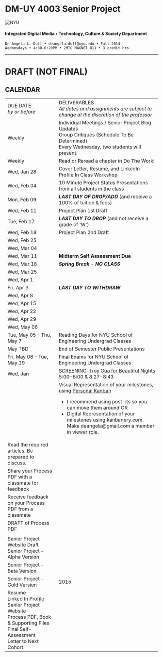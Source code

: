 # DM-UY 4003 Senior Project

![NYU](http://ws2.polishedsolid.com/de/nyu_soe_logo.png)
#### Integrated Digital Media • Technology, Culture & Society Department 

    De Angela L. Duff • deangela.duff@nyu.edu • Fall 2014 
    Wednesdays • 4:30-6:20PM • 2MTC MAGNET 811 • 3 credit hrs

---

# DRAFT (NOT FINAL)

## CALENDAR


<table>
<tr>
    <td>DUE DATE<br>
    <i>by or before</i></td>
    <td>DELIVERABLES<br><i>All dates and assignments are subject to change at the discretion of the professor</i></td>
   
</tr>
<tr>
    <td>Weekly</td>
    <td>Individual Meetings / Senior Project Blog Updates<br>Group Critiques (Schedule To Be Determined)<br>Every Wednesday, two students will present.</td>    
</tr>
<tr>
    <td>Weekly</td>
    <td>Read or Reread a chapter in Do The Work!</td>
</tr>
<tr>
    <td>Wed, Jan 28</td>
    <td>Cover Letter, Resume, and LinkedIn Profile In Class Workshop</td>  
</tr>
<tr>
    <td>Wed, Feb 04</td>
    <td>10 Minute Project Status Presentations from all students in the class</td> 
</tr>
<tr>
    <td>Mon, Feb 09</td>
    <td><strong><i>LAST DAY OF DROP/ADD</i></strong> (and receive a 100% of tuition &amp; fees)</td> 
</tr>

<tr>
    <td>Wed, Feb 11</td>
    <td>Project Plan 1st Draft</td> 
</tr>
<tr>
    <td>Tue, Feb 17</td>
    <td><strong><i>LAST DAY TO DROP</i></strong> (and not receive a grade of 'W')</td> 
</tr>
<tr>
    <td>Wed, Feb 18</td>
    <td>Project Plan 2nd Draft</td> 
</tr>
<tr>
    <td>Wed, Feb 25</td>
    <td></td> 
</tr>
<tr>
    <td>Wed, Mar 04</td>
    <td></td> 
</tr>
<tr>
    <td>Wed, Mar 11</td>
    <td><strong>Midterm Self Assessment Due</strong></td> 
</tr>
<tr>
    <td>Wed, Mar 18</td>
    <td><strong><i>Spring Break - NO CLASS</i></strong></td> 
</tr>
<tr>
    <td>Wed, Mar 25</td>
    <td></td> 
</tr>
<tr>
    <td>Wed, Apr 1</td>
    <td></td> 
</tr>
<tr>
    <td>Fri, Apr 3</td>
    <td><strong><i>LAST DAY TO WITHDRAW</i></strong></td> 
</tr>

<tr>
    <td>Wed, Apr 8</td>
    <td></td> 
</tr>
<tr>
    <td>Wed, Apr 15</td>
    <td></td> 
</tr>
<tr>
    <td>Wed, Apr 22</td>
    <td></td> 
</tr>
<tr>
    <td>Wed, Apr 29</td>
    <td></td> 
</tr>
<tr>
    <td>Wed, May 06</td>
    <td></td> 
</tr>
<tr>
    <td>Tue, May 05 – Thu, May 7</td>
    <td>Reading Days for NYU School of Engineering Undergrad Classes</td> 
</tr>
<tr>
    <td>May TBD</td>
    <td>End of Semester Public Presentations</td>
</tr>
<tr>
    <td>Fri, May 08 – Tue, May 19</td>
    <td>Final Exams for NYU School of Engineering Undergrad Classes</td> 
</tr>

<tr>
    <td>Wed, Jan </td>
    <td><a href="http://www.youtube.com/watch?v=9l5JhBL1VSA" target="_blank">SCREENING: Troy Gua for Beautiful Nights</a> 5:00-6:00 &amp; 8:27-8:43</td>    
</tr>
<tr>
    <td></td>
    <td>Visual Representation of your milestones, using <a href="http://personalkanban.com" target="_blank">Personal Kanban</a> 
    <ul>
    <li>I recommend using post-its so you can move them around
    OR</li>
    <li>Digital Representation of your milestones using kanbanery.com. Make deangela@gmail.com a member in viewer role.</li>
    </ul></td> 
    
</tr>

<tr>
    <td>Read the required articles. Be prepared to discuss.</td>
    <td></td>
</tr>

<tr>
    <td>Share your Process PDF with a classmate for feedback</td>    
    <td></td>
</tr>
<tr>
    <td>Receive feedback on your Process PDF from a classmate</td>   
    <td></td>
<tr>
<tr>
    <td>DRAFT of Process PDF</td>
    <td></td>
</tr>
<tr>
    <td><i></i></td>
    <td></td>
</tr>
<tr>
    <td>Senior Project Website Draft<br>
    Senior Project – Alpha Version</td>
    <td></td>
</tr>

<tr>
    <td>Senior Project – Beta Version</td>  
    <td></td>
</tr>
<tr>
    <td>Senior Project – Gold Version</td> 
    <td>2015</td>
</tr>

<tr>
    <td>
    Resume<br>
    Linked In Profile<br>
    Senior Project Website<br>
    Process PDF, Book &amp; Supporting Files<br>
    Final Self-Assessment<br>
    Letter to Next Cohort</td>
    <td></td>
</tr>
</table>




